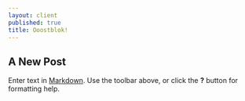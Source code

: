 ```yaml
---
layout: client
published: true
title: Ooostblok!
---
```

## A New Post

Enter text in [Markdown](http://daringfireball.net/projects/markdown/). Use the toolbar above, or click the **?** button for formatting help.

